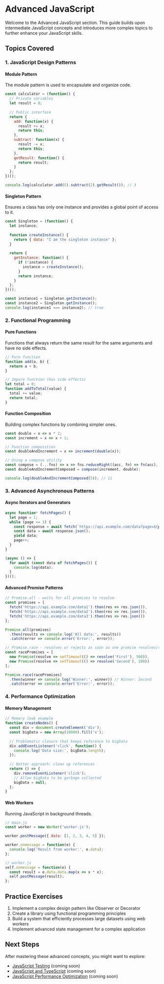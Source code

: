 # Advanced JavaScript

Welcome to the Advanced JavaScript section. This guide builds upon intermediate JavaScript concepts and introduces more complex topics to further enhance your JavaScript skills.

## Topics Covered

### 1. JavaScript Design Patterns

#### Module Pattern
The module pattern is used to encapsulate and organize code.

```javascript
const calculator = (function() {
  // Private variables
  let result = 0;
  
  // Public interface
  return {
    add: function(x) {
      result += x;
      return this;
    },
    subtract: function(x) {
      result -= x;
      return this;
    },
    getResult: function() {
      return result;
    }
  };
})();

console.log(calculator.add(5).subtract(2).getResult()); // 3
```

#### Singleton Pattern
Ensures a class has only one instance and provides a global point of access to it.

```javascript
const Singleton = (function() {
  let instance;
  
  function createInstance() {
    return { data: "I am the singleton instance" };
  }
  
  return {
    getInstance: function() {
      if (!instance) {
        instance = createInstance();
      }
      return instance;
    }
  };
})();

const instance1 = Singleton.getInstance();
const instance2 = Singleton.getInstance();
console.log(instance1 === instance2); // true
```

### 2. Functional Programming

#### Pure Functions
Functions that always return the same result for the same arguments and have no side effects.

```javascript
// Pure function
function add(a, b) {
  return a + b;
}

// Impure function (has side effects)
let total = 0;
function addToTotal(value) {
  total += value;
  return total;
}
```

#### Function Composition
Building complex functions by combining simpler ones.

```javascript
const double = x => x * 2;
const increment = x => x + 1;

// Function composition
const doubleAndIncrement = x => increment(double(x));

// Using a compose utility
const compose = (...fns) => x => fns.reduceRight((acc, fn) => fn(acc), x);
const doubleAndIncrementComposed = compose(increment, double);

console.log(doubleAndIncrementComposed(5)); // 11
```

### 3. Advanced Asynchronous Patterns

#### Async Iterators and Generators

```javascript
async function* fetchPages() {
  let page = 1;
  while (page <= 3) {
    const response = await fetch(`https://api.example.com/data?page=${page}`);
    const data = await response.json();
    yield data;
    page++;
  }
}

(async () => {
  for await (const data of fetchPages()) {
    console.log(data);
  }
})();
```

#### Advanced Promise Patterns

```javascript
// Promise.all - waits for all promises to resolve
const promises = [
  fetch('https://api.example.com/data1').then(res => res.json()),
  fetch('https://api.example.com/data2').then(res => res.json()),
  fetch('https://api.example.com/data3').then(res => res.json())
];

Promise.all(promises)
  .then(results => console.log('All data:', results))
  .catch(error => console.error('Error:', error));

// Promise.race - resolves or rejects as soon as one promise resolves/rejects
const racePromises = [
  new Promise(resolve => setTimeout(() => resolve('First'), 500)),
  new Promise(resolve => setTimeout(() => resolve('Second'), 200))
];

Promise.race(racePromises)
  .then(winner => console.log('Winner:', winner)) // Winner: Second
  .catch(error => console.error('Error:', error));
```

### 4. Performance Optimization

#### Memory Management

```javascript
// Memory leak example
function createNodes() {
  const div = document.createElement('div');
  const bigData = new Array(10000).fill('x');
  
  // Problematic closure that keeps reference to bigData
  div.addEventListener('click', function() {
    console.log('Data size:', bigData.length);
  });
  
  // Better approach: clean up references
  return () => {
    div.removeEventListener('click');
    // Allow bigData to be garbage collected
    bigData = null;
  };
}
```

#### Web Workers
Running JavaScript in background threads.

```javascript
// main.js
const worker = new Worker('worker.js');

worker.postMessage({ data: [1, 2, 3, 4, 5] });

worker.onmessage = function(e) {
  console.log('Result from worker:', e.data);
};

// worker.js
self.onmessage = function(e) {
  const result = e.data.data.map(x => x * x);
  self.postMessage(result);
};
```

## Practice Exercises

1. Implement a complex design pattern like Observer or Decorator
2. Create a library using functional programming principles
3. Build a system that efficiently processes large datasets using web workers
4. Implement advanced state management for a complex application

## Next Steps

After mastering these advanced concepts, you might want to explore:

- [JavaScript Testing](/guide/javascript-testing) (coming soon)
- [JavaScript and TypeScript](/guide/javascript-typescript) (coming soon)
- [JavaScript Performance Optimization](/guide/javascript-performance) (coming soon)